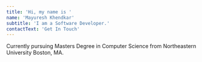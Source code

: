 ```yaml
---
title: 'Hi, my name is '
name: 'Mayuresh Khendkar'
subtitle: 'I am a Software Developer.'
contactText: 'Get In Touch'
---
```


Currently pursuing Masters Degree in Computer Science from Northeastern University Boston, MA.
